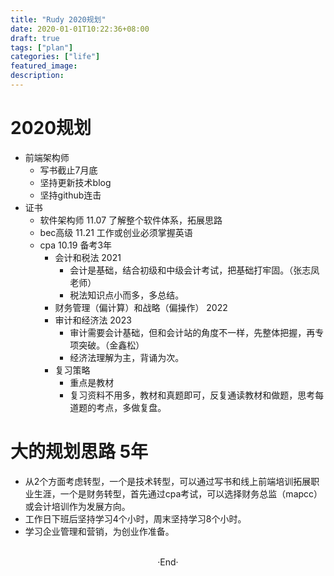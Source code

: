 ```yaml
---
title: "Rudy 2020规划"
date: 2020-01-01T10:22:36+08:00
draft: true
tags: ["plan"]
categories: ["life"]
featured_image: 
description: 
---
```


# 2020规划

- 前端架构师
  - 写书截止7月底
  - 坚持更新技术blog
  - 坚持github连击
- 证书
  - 软件架构师 11.07 了解整个软件体系，拓展思路
  - bec高级 11.21 工作或创业必须掌握英语
  - cpa 10.19 备考3年
    - 会计和税法 2021
      - 会计是基础，结合初级和中级会计考试，把基础打牢固。（张志凤老师）
      - 税法知识点小而多，多总结。
    - 财务管理（偏计算）和战略（偏操作） 2022
    - 审计和经济法 2023
      - 审计需要会计基础，但和会计站的角度不一样，先整体把握，再专项突破。（金鑫松）
      - 经济法理解为主，背诵为次。
    - 复习策略
      - 重点是教材
      - 复习资料不用多，教材和真题即可，反复通读教材和做题，思考每道题的考点，多做复盘。

# 大的规划思路 5年

- 从2个方面考虑转型，一个是技术转型，可以通过写书和线上前端培训拓展职业生涯，一个是财务转型，首先通过cpa考试，可以选择财务总监（mapcc）或会计培训作为发展方向。
- 工作日下班后坚持学习4个小时，周末坚持学习8个小时。
- 学习企业管理和营销，为创业作准备。

<br>

<center>  ·End·  </center>